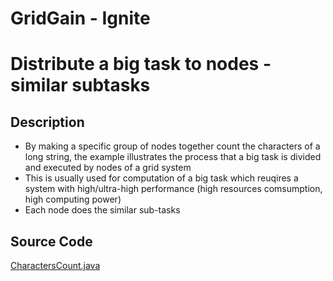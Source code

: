 # GridGain - Ignite 
# Distribute a big task to nodes - similar subtasks

## Description
- By making a specific group of nodes together count the characters of a long string, the example illustrates the process that a big task is divided and executed by nodes of a grid system
- This is usually used for computation of a big task which reuqires a system with high/ultra-high performance (high resources comsumption, high computing power)
- Each node does the similar sub-tasks

## Source Code
[CharactersCount.java](../application-examples/CharactersCount.java)

